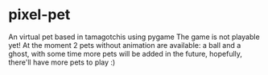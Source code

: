 # pixel-pet
An virtual pet based in tamagotchis using pygame
The game is not playable yet!
At the moment 2 pets without animation are available: a ball and a ghost, with some time more pets will be added
in the future, hopefully, there'll have more pets to play :)
